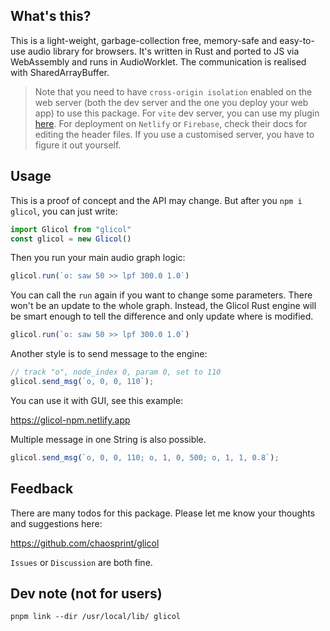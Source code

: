 ## What's this?

This is a light-weight, garbage-collection free, memory-safe and easy-to-use audio library for browsers. It's written in Rust and ported to JS via WebAssembly and runs in AudioWorklet. The communication is realised with SharedArrayBuffer.

> Note that you need to have `cross-origin isolation` enabled on the web server (both the dev server and the one you deploy your web app) to use this package. For `vite` dev server, you can use my plugin [here](https://github.com/chaosprint/vite-plugin-cross-origin-isolation). For deployment on `Netlify` or `Firebase`, check their docs for editing the header files. If you use a customised server, you have to figure it out yourself.

## Usage

This is a proof of concept and the API may change. But after you `npm i glicol`, you can just write:

```js
import Glicol from "glicol"
const glicol = new Glicol()
```

Then you run your main audio graph logic:

```js
glicol.run(`o: saw 50 >> lpf 300.0 1.0`)
```

You can call the `run` again if you want to change some parameters. There won't be an update to the whole graph. Instead, the Glicol Rust engine will be smart enough to tell the difference and only update where is modified.

```js
glicol.run(`o: saw 50 >> lpf 300.0 1.0`)
```

Another style is to send message to the engine:

```js
// track "o", node_index 0, param 0, set to 110
glicol.send_msg(`o, 0, 0, 110`);
```

You can use it with GUI, see this example:

https://glicol-npm.netlify.app

Multiple message in one String is also possible.

```js
glicol.send_msg(`o, 0, 0, 110; o, 1, 0, 500; o, 1, 1, 0.8`);
```

## Feedback

There are many todos for this package. Please let me know your thoughts and suggestions here:

https://github.com/chaosprint/glicol

`Issues` or `Discussion` are both fine.

## Dev note (not for users)
```
pnpm link --dir /usr/local/lib/ glicol
```